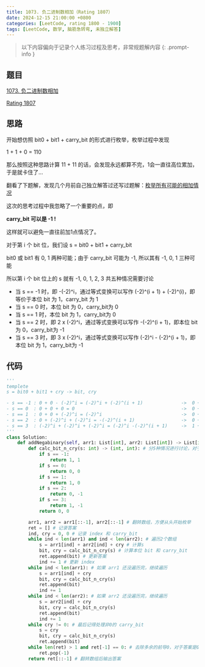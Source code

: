 ```yaml
---
title: 1073. 负二进制数相加（Rating 1807）
date: 2024-12-15 21:00:00 +0800
categories: [LeetCode, rating 1800 - 1900]
tags: [LeetCode, 数学, 脑筋急转弯, 未独立解答]
---
```


> 以下内容偏向于记录个人练习过程及思考，非常规题解内容
{: .prompt-info }

## 题目

[1073. 负二进制数相加](https://leetcode.cn/problems/adding-two-negabinary-numbers)

[Rating 1807](https://zerotrac.github.io/leetcode_problem_rating/#/)

## 思路

开始想仿照 bit0 + bit1 + carry_bit 的形式进行枚举，枚举过程中发现

1 + 1 + 0 = 110

那么按照这种思路计算 11 + 11 的话，会发现永远都算不完，1会一直往高位累加，于是就卡住了...

翻看了下题解，发现几个月前自己独立解答过还写过题解：[枚举所有可能的相加情况](https://leetcode.cn/problems/adding-two-negabinary-numbers/solutions/2796194/mei-ju-suo-you-ke-neng-de-xiang-jia-qing-enes/ "枚举所有可能的相加情况")

这次的思考过程中我忽略了一个重要的点，即

**carry_bit 可以是 -1 !**

这样就可以避免一直往前加1点情况了。

对于第 i 个 bit 位，我们设 s = bit0 + bit1 + carry_bit

bit0 或 bit1 有 0, 1 两种可能；由于 carry_bit 可能为 -1, 所以其有 -1, 0, 1 三种可能

所以第 i 个 bit 位上的 s 就有 -1, 0, 1, 2, 3 共五种情况需要讨论

- 当 s == -1 时，即 -(-2)^i，通过等式变换可以写作 (-2)^(i + 1) + (-2)^(i)，即等价于本位 bit 为 1，carry_bit 为 1
- 当 s == 0 时，本位 bit 为 0，carry_bit为 0
- 当 s == 1 时，本位 bit 为 1，carry_bit为 0
- 当 s == 2 时，即 2 x (-2)^i，通过等式变换可以写作 -(-2)^(i + 1)，即本位 bit 为 0，carry_bit为 -1
- 当 s == 3 时，即 3 x (-2)^i，通过等式变换可以写作 (-2)^i - (-2)^(i + 1)，即本位 bit 为 1，carry_bit为 -1

## 代码

```python
'''
templete
s = bit0 + bit1 + cry -> bit, cry

- s == -1 : 0 + 0 - (-2)^i = (-2)^i + (-2)^(i + 1)              ->  0 + 0 - 1  = bit 1, cry 1
- s == 0  : 0 + 0 + 0 = 0                                       ->  0 + 0 + 0  = bit 0, cry 0
- s == 1  : 0 + 0 + (-2)^i = (-2)^i                             ->  0 + 0 + 1  = bit 1, cry 0
- s == 2  : 0 + (-2)^i + (-2)^i = -(-2)^(i + 1)                 ->  0 + 1 + 1  = bit 0, cry -1
- s == 3  : (-2)^i + (-2)^i + (-2)^i = (-2)^i -(-2)^(i + 1)     ->  1 + 1 + 1  = bit 1, cry -1
'''
class Solution:
    def addNegabinary(self, arr1: List[int], arr2: List[int]) -> List[int]:
        def calc_bit_n_cry(s: int) -> (int, int): # 分5种情况进行讨论，对于不同的s，返回相对应的本位 bit 和carry_bit
            if s == -1:
                return 1, 1
            if s == 0:
                return 0, 0
            if s == 1:
                return 1, 0
            if s == 2:
                return 0, -1
            if s == 3:
                return 1, -1
            return 0, 0

        arr1, arr2 = arr1[::-1], arr2[::-1] # 翻转数组，方便从头开始枚举
        ret = [] # 记录答案
        ind, cry = 0, 0 # 记录 index 和 carry_bit
        while ind < len(arr1) and ind < len(arr2): # 遍历2个数组
            s = arr1[ind] + arr2[ind] + cry # 计算s
            bit, cry = calc_bit_n_cry(s) # 计算本位 bit 和 carry_bit
            ret.append(bit) # 更新答案
            ind += 1 # 更新 index
        while ind < len(arr1): # 如果 arr1 还没遍历完，继续遍历
            s = arr1[ind] + cry
            bit, cry = calc_bit_n_cry(s)
            ret.append(bit)
            ind += 1
        while ind < len(arr2): # 如果 arr2 还没遍历完，继续遍历
            s = arr2[ind] + cry
            bit, cry = calc_bit_n_cry(s)
            ret.append(bit)
            ind += 1
        while cry != 0: # 最后记得处理非0的 carry_bit
            s = cry
            bit, cry = calc_bit_n_cry(s)
            ret.append(bit)
        while len(ret) > 1 and ret[-1] == 0: # 去除多余的前导0，对于答案是0的情况需要至少保留1个0
            ret.pop(-1)
        return ret[::-1] # 翻转数组后输出答案
```